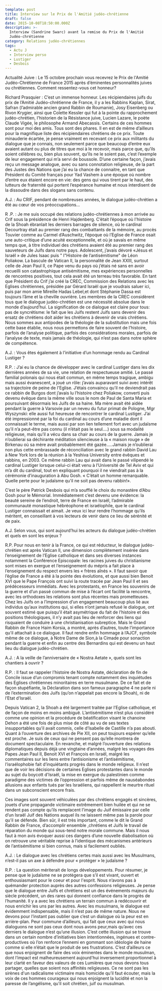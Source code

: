 ```yaml
---
template: post
title: Interview sur le Prix de l'Amitié judéo-chrétienne
draft: false
date: 2015-10-08T18:50:00.000Z
description: >-
  Interview (Sandrine Swarc) avant la remise du Prix de l'Amitié
  Judéo-chrétienne 
category: Relations judéo-chrétiennes
tags:
  - Actu J
  - Interview perso
  - Lustiger
  - Desbois
---
```



Actualité Juive : Le 15 octobre prochain vous recevrez le Prix de l'Amitié Judéo-Chrétienne de France 2015 après d’éminentes personnalités juives ou chrétiennes. Comment ressentez-vous cet honneur?



Richard Prasquier :    C’est un immense honneur. Les récipiendaires juifs du prix de l’Amitié Judéo-chrétienne de France, il y a les Rabbins Kaplan, Sirat, Safran (l’admirable ancien grand Rabbin de Roumanie), Josy Eisenberg ou Rivon Krygier, ainsi que Colette Kessler qui fut à la pointe du rapprochement judéo-chrétien, l’historien de la Résistance juive, Lucien Lazare, le poète Claude Vigée, le philosophe Armand Abecassis. Certains de ces hommes sont pour moi des amis. Tous sont des phares. Il en est de même d’ailleurs pour la magnifique liste des récipiendaires chrétiens de ce prix. Toute minauderie écartée, je pense vraiment en recevant ce prix aux militants du dialogue que je connais, non seulement parce que beaucoup d’entre eux avaient autant ou plus de titres que moi à le recevoir, mais parce que,  qu’ils soient célèbres ou, bien plus souvent,  qu’ils ne le soient pas, c’est l’exemple de leur engagement  qui m’a servi de boussole. D’une certaine façon, j’avais reçu un message analogue, avec ou sans connotation religieuse, de la part des Justes des Nations que j’ai eu la chance de connaitre, en tant que Président du Comité français pour Yad Vashem à une époque où nombre d’entre eux étaient encore en vie: des gens qui vous tirent par le haut, des lutteurs  de fraternité qui portent l’espérance humaine et nous interdisent de la dissoudre dans des slogans sans contenu.









A.J. : Au CRIF, pendant de nombreuses années, le dialogue judéo-chrétien a été au cœur de vos préoccupations… 



R .P. : Je me suis occupé des relations judéo-chrétiennes à mon arrivée au Crif sous la présidence de Henri Hajdenberg. C’était  l’époque où l'histoire de la Shoah ébranlait les derniers barrages de silence, où le cardinal Decourtray était au premier rang des combattants de la mémoire, au procès Touvier comme au Carmel d’Auschwitz, l’époque où l’Eglise de France osait une auto-critique d’une acuité exceptionnelle, et où je savais en même temps que, à titre individuel des chrétiens avaient été au premier rang des sauveteurs de Juifs dans notre pays. Adolescent, j’avais dévoré «Jésus et Israël » de Jules Isaac puis " l"Histoire de l’antisémitisme" de Léon Poliakow. La bascule de Vatican II, la personnalité de Jean XXIII, surtout celle de Jean Paul II, ce Pape venu du pays où j’étais né sans en avoir recueilli son catastrophique  antisémitisme, mes expériences personnelles de rencontres positives, tout cela avait été un terreau très favorable. En tant que Président du Crif j’ai créé la CREC, Commission des Relations avec les Eglises chrétiennes, présidée par Gérard Israël que je voudrais saluer ici, puis par mon amie  Mireille Hadas Lebel,et dont Stéphanie Dassa est toujours l’âme et  la cheville ouvrière. Les membres de la CREC considèrent tous que le dialogue judéo-chrétien est une nécessité absolue dans le monde d’aujourd’hui. La signification de ce dialogue est claire pour tous: pas de syncrétisme: le fait que les Juifs restent Juifs sans devenir des ersatz de chrétiens doit aider les chrétiens à devenir de vrais chrétiens. Nous sommes aux antipodes de la théologie de la substitution mais une fois cette base établie, nous nous permettons de faire souvent de l’histoire, parfois de l’analyse politique, parfois des considérations morales,  parfois de l’analyse de texte, mais jamais de théologie, qui n’est pas dans notre sphère de compétence.



A.J. : Vous êtes également à l’initiative d’un hommage rendu au Cardinal Lustiger ?



R.P. : J’ai eu la chance de développer avec le cardinal Lustiger dans les dix dernières années de sa vie, une relation de respectueuse amitié. Le passé familial polonais qui nous était commun, en même temps tragique, ambigu mais aussi évanescent, a joué un rôle: j’avais auparavant suivi avec intérêt sa trajectoire de peine de l'Eglise. J’étais convaincu qu’il ne deviendrait pas ce rabbin de Burgos dont j’avais lu l’histoire chez Poliakow, converti puis devenu évêque dans la même ville sous le nom de Paul de Santa Maria  et poursuivant désormais les Juifs de sa haine.  Ma mère avait été aidée pendant la guerre à Varsovie par un neveu du futur primat de Pologne, Mgr Wyszynski: elle aussi fut heureuse de rencontrer le cardinal Lustiger.  J’ai été impressionné par la foi  du cardinal au cours d’une maladie dont il connaissait le terme, mais aussi par son lien tellement fort avec un judaïsme qu’il n’a peut-être pas connu (il n’était pas le seul….) sous sa modalité religieuse, mais qu’il a vécu dans sa chair au cours de la guerre. Jamais je n’oublierai sa déchirante méditation silencieuse à la « maison rouge » de Birkenau où sa mère avait probablement été gazée…..Jamais je n’oublierai non plus cette embrassade de réconciliation avec le grand rabbin David Lau à New York lors de la réunion à la Yeshiva University entre évêques et rabbins, en 2003. Ce même rabbin Lau qui avait dans le passé vilipendé le cardinal Lustiger lorsque celui-ci était venu à l’Université de Tel Aviv et qui m’a dit du cardinal, tout en expliquant pourquoi il ne viendrait pas à la cérémonie d’inauguration à Abu Gosh. « C’était un homme remarquable. Quelle perte pour le judaïsme qu’il ne soit pas devenu rabbin!».

C’est le père Patrick Desbois qui m’a soufflé le choix du monastère d’Abu Gosh pour le Mémorial. Immédiatement c’est devenu une évidence: la beauté sereine de l’endroit, terre de France en Israël, l’admirable communauté monastique hébréophone et israélophile, que le cardinal Lustiger connaissait et aimait. Je veux ici leur rendre l’hommage qu’ils méritent, en conseillant à vos lecteurs de venir dans ce lieu de sérénité et de paix. 



A.J. Selon vous, qui sont aujourd’hui les acteurs du dialogue judéo-chrétien et quels en sont les enjeux ?



R.P. Pour nous en tenir à la France, ce qui est réducteur, le dialogue judéo-chrétien est  après Vatican II, une dimension complètement insérée dans l’enseignement de l’Eglise catholique et dans ses diverses instances notamment la Conférence Episcopale:  les racines juives du christianisme sont mises en exergue et l’enseignement du mépris a fait place à l’enseignement du respect envers les « frères aînés ». Il faut savoir que l’église de France a été à la pointe des évolutions, et que aussi bien Benoit XVI que le Pape François ont suivi la route tracée par Jean Paul II et ses prédécesseurs immédiats. Avec les protestants, en France les souvenirs de la guerre et d’un passé commun de mise à l’écart ont facilité la rencontre, avec les orthodoxes les relations sont plus récentes mais prometteuses. Chez les Juifs on a l’impression d’un engagement beaucoup plus lié aux individus qu’aux institutions qui, si elles n’ont jamais refusé le dialogue, ont souvent estimé que puisqu’il était asymétrique du fait de l’histoire  et des positions théologiques, il n’y avait pas lieu de renforcer des liens qui risquaient de conduire à une christianisation subreptice. Mais le Grand Rabbin de France Haim Korsia, a montré, après d’autres,  toute l’importance qu’il attachait à ce dialogue. Il faut rendre enfin hommage à l’AJCF, symbole même de ce dialogue, à Notre Dame de Sion,à la Cimade pour sonaction pendant la guerre et enfin au centre des Bernardins qui est devenu un haut lieu du dialogue judéo-chrétien.





A.J. : A la veille de l’anniversaire de « Nostra Aetate », quels sont les chantiers à ouvrir ?



R.P. : Il faut se rappeler l’histoire de Nostra Astate, déclaration de fin de Concile issue d’un compromis tenant compte notamment des inquiétudes des Eglises chrétiennes minoritaires en terre musulmane. De ce fait et de façon stupéfiante, la Déclaration dans son fameux paragraphe 4 ne parle ni de l’extermination des Juifs (qu’on n’appelait pas encore la Shoah), ni de l’Etat d’Israël. 

Depuis Vatican 2, la Shoah a été largement traitée par l’Eglise catholique, et de façon de moins en moins ambiguë. L’antisémitisme  n’est plus considéré comme une opinion et la procédure de béatification visant le chanoine Dehon a été une fois de plus mise de côté au vu de ses textes insupportables qu’il avait commis, celle d’Isabelle de Castille n’a pas abouti. Quant à l’ouverture des archives de Pie XII, on peut toujours espérer qu’elle est proche. Je suis de ceux qui ne pensent pas qu’elle montrera de document spectaculaire. En revanche, et malgré l’ouverture des relations diplomatiques depuis déjà une vingtaine d’années, malgré les voyages des Papes Jean Paul II, Benoit XVI et François en Israël, malgré les commentaires  sur les liens entre l’antisionisme et l’antisémitisme, l’israélophobie fait d’inquiétants progrès dans le monde religieux. Il n’est que de voir les décisions de certaines Eglises protestantes dans le monde au sujet du boycott d'Israël, la mise en exergue du palestinien comme paradigme des victimes de l’oppression et parfois même de nauséabondes allusions aux enfants tués par les Israéliens, qui rappellent le meurtre rituel dans un subconscient encore frais.

 Ces images sont souvent véhiculées par des chrétiens engagés et sincères, jouets d’une propagande victimaire extrêmement bien huilée et qui ne se rendent pas compte qu’ils remplacent l’image du Juif émissaire par celle d’un Israël Juif des Nations auquel ils ne laissent même pas la parole pour qu’il se défende. Bien sûr, il est très important, comme le dit le Grand Rabbin de France, d’accomplir ensemble ,chrétiens et Juifs le travail de réparation du monde qui sous-tend notre morale commune. Mais il nous faut à mon avis évoquer aussi ces dangers d’une nouvelle diabolisation où on retrouve une véritable reprise à l’identique des mécanismes antérieurs de l’antisémitisme si bien connus, mais si facilement oubliés. 



A.J. : Le dialogue avec les chrétiens certes mais aussi avec les Musulmans, n’est-il pas un axe à défendre pour « protéger » le judaïsme ?



R.P. : La question mériterait de longs développements. Pour résumer, je pense que le judaïsme ne se protègera que s’il est vivant, ouvert et enthousiasmant pour le coeur et pour l'esprit. Nous n’avons pas à quémander protection auprès des autres confessions religieuses. Je pense que le dialogue entre Juifs et chrétiens est un des événements majeurs du siècle précédent, un des rares qui donnent confiance dans le progrès de l’humanité. Il y a avec les chrétiens un terrain commun à redécouvrir et nous enrichir les uns par les autres. Avec les musulmans, le dialogue est évidemment indispensable, mais il n’est pas de même nature. Nous ne devons pour l’instant pas oublier que c’est un dialogue où la peur est en arrière-plan. Peur commune d’ailleurs, qui fait que ceux avec qui nous dialoguons ne sont pas ceux dont nous avons peur,mais qu’avec ces derniers le dialogue n’est qu’une illusion. C’est cette illusion qui se trouve dans un certain nombre d’initiatives bien intentionnées, ingénues et contre-productives où l’on renforce l’ennemi en gommant son idéologie de haine comme si elle n’était que le produit de ses frustrations. C’est d’ailleurs ce que nous enjoignent de faire des voix éminentes dans le monde musulman, dont l’impact  est malheureusement aujourd'hui inversement proportionnel  à leur clarté en faveur des valeurs de ces Lumières que nous devons tous partager, quelles que soient nos affinités religieuses.  Ce ne sont pas les sirènes d'un radicalisme victimaire mais homicide qu’il faut écouter, mais la voix de ces hommes courageux qui nous enjoignent la lucidité et non la paresse de l’angélisme, qu’il soit chrétien, juif ou musulman.
